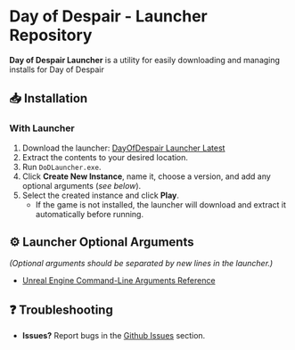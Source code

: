 # Day of Despair - Launcher Repository  

**Day of Despair Launcher** is a utility for easily downloading and managing installs for Day of Despair

## 📥 Installation  

### **With Launcher**  
1. Download the launcher: [DayOfDespair Launcher Latest](https://github.com/Rob-Storm/DayOfDespair-Launcher/releases/latest/)  
2. Extract the contents to your desired location.  
3. Run `DoDLauncher.exe`.  
4. Click **Create New Instance**, name it, choose a version, and add any optional arguments (*see below*).  
5. Select the created instance and click **Play**.  
   - If the game is not installed, the launcher will download and extract it automatically before running.  

## ⚙️ Launcher Optional Arguments  
*(Optional arguments should be separated by new lines in the launcher.)*  
- [Unreal Engine Command-Line Arguments Reference](https://dev.epicgames.com/documentation/en-us/unreal-engine/unreal-engine-command-line-arguments-reference)

## ❓ Troubleshooting
- **Issues?** Report bugs in the [Github Issues](https://github.com/Rob-Storm/DayOfDespair-Launcher/issues) section.
